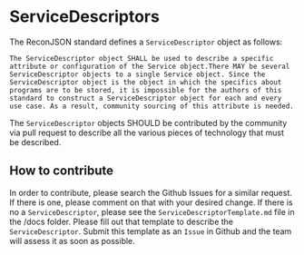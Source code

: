 # ServiceDescriptors

The ReconJSON standard defines a ```ServiceDescriptor``` object as follows:
```
The ServiceDescriptor object SHALL be used to describe a specific attribute or configuration of the Service object.There MAY be several ServiceDescriptor objects to a single Service object. Since the ServiceDescriptor object is the object in which the specifics about programs are to be stored, it is impossible for the authors of this standard to construct a ServiceDescriptor object for each and every use case. As a result, community sourcing of this attribute is needed.
```

The `ServiceDescriptor` objects SHOULD be contributed by the community via pull request to describe all the various pieces of technology that must be described. 

## How to contribute

In order to contribute, please search the Github Issues for a similar request. If there is one, please comment on that with your desired change. If there is no a `ServiceDescriptor`, please see the `ServiceDescriptorTemplate.md` file in the /docs folder. Please fill out that template to describe the `ServiceDescriptor`. Submit this template as an `Issue` in Github and the team will assess it as soon as possible. 
